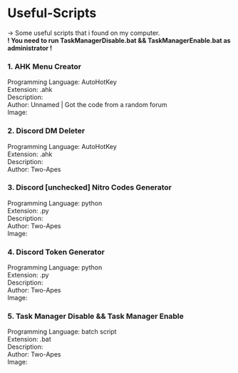 # Useful-Scripts
-> Some useful scripts that i found on my computer.                       
**! You need to run TaskManagerDisable.bat && TaskManagerEnable.bat as administrator !**

### 1. AHK Menu Creator
Programming Language: AutoHotKey  
Extension: .ahk   
Description:    
Author: Unnamed | Got the code from a random forum  
Image:    

### 2. Discord DM Deleter
Programming Language: AutoHotKey    
Extension: .ahk   
Description:    
Author: Two-Apes    

### 3. Discord [unchecked] Nitro Codes Generator
Programming Language: python    
Extension: .py    
Description:    
Author: Two-Apes    
Image:

### 4. Discord Token Generator
Programming Language: python    
Extension: .py    
Description:    
Author: Two-Apes    
Image:

### 5. Task Manager Disable && Task Manager Enable   
Programming Language: batch script    
Extension: .bat     
Description:      
Author: Two-Apes      
Image:    
